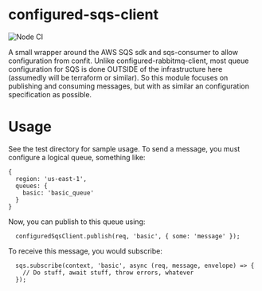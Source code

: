 configured-sqs-client
==========================

![Node CI](https://github.com/gas-buddy/configured-sqs-client/workflows/Node%20CI/badge.svg)

A small wrapper around the AWS SQS sdk and sqs-consumer to allow configuration from confit.
Unlike configured-rabbitmq-client, most queue configuration for SQS is done OUTSIDE of the
infrastructure here (assumedly will be terraform or similar). So this module focuses on publishing
and consuming messages, but with as similar an configuration specification as possible.

Usage
=====
See the test directory for sample usage. To send a message, you must configure a logical queue, something like:

```
{
  region: 'us-east-1',
  queues: {
    basic: 'basic_queue'
  }
}
```

Now, you can publish to this queue using:

```
  configuredSqsClient.publish(req, 'basic', { some: 'message' });
```

To receive this message, you would subscribe:

```
  sqs.subscribe(context, 'basic', async (req, message, envelope) => {
    // Do stuff, await stuff, throw errors, whatever
  });
```
